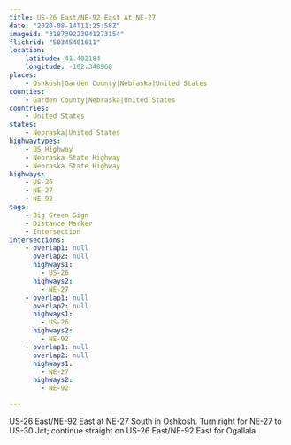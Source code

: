 ```yaml
---
title: US-26 East/NE-92 East At NE-27
date: "2020-08-14T11:25:58Z"
imageid: "318739223941273154"
flickrid: "50345401611"
location:
    latitude: 41.402184
    longitude: -102.348968
places:
    - Oshkosh|Garden County|Nebraska|United States
counties:
    - Garden County|Nebraska|United States
countries:
    - United States
states:
    - Nebraska|United States
highwaytypes:
    - US Highway
    - Nebraska State Highway
    - Nebraska State Highway
highways:
    - US-26
    - NE-27
    - NE-92
tags:
    - Big Green Sign
    - Distance Marker
    - Intersection
intersections:
    - overlap1: null
      overlap2: null
      highways1:
        - US-26
      highways2:
        - NE-27
    - overlap1: null
      overlap2: null
      highways1:
        - US-26
      highways2:
        - NE-92
    - overlap1: null
      overlap2: null
      highways1:
        - NE-27
      highways2:
        - NE-92

---
```

US-26 East/NE-92 East at NE-27 South in Oshkosh.  Turn right for NE-27 to US-30 Jct; continue straight on US-26 East/NE-92 East for Ogallala.